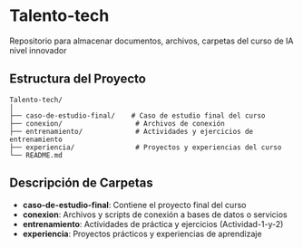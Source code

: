 # Talento-tech

Repositorio para almacenar documentos, archivos, carpetas del curso de IA nivel innovador

## Estructura del Proyecto

```
Talento-tech/
│
├── caso-de-estudio-final/    # Caso de estudio final del curso
├── conexion/                  # Archivos de conexión
├── entrenamiento/             # Actividades y ejercicios de entrenamiento
├── experiencia/               # Proyectos y experiencias del curso
└── README.md                  
```

## Descripción de Carpetas

- **caso-de-estudio-final**: Contiene el proyecto final del curso
- **conexion**: Archivos y scripts de conexión a bases de datos o servicios
- **entrenamiento**: Actividades de práctica y ejercicios (Actividad-1-y-2)
- **experiencia**: Proyectos prácticos y experiencias de aprendizaje

